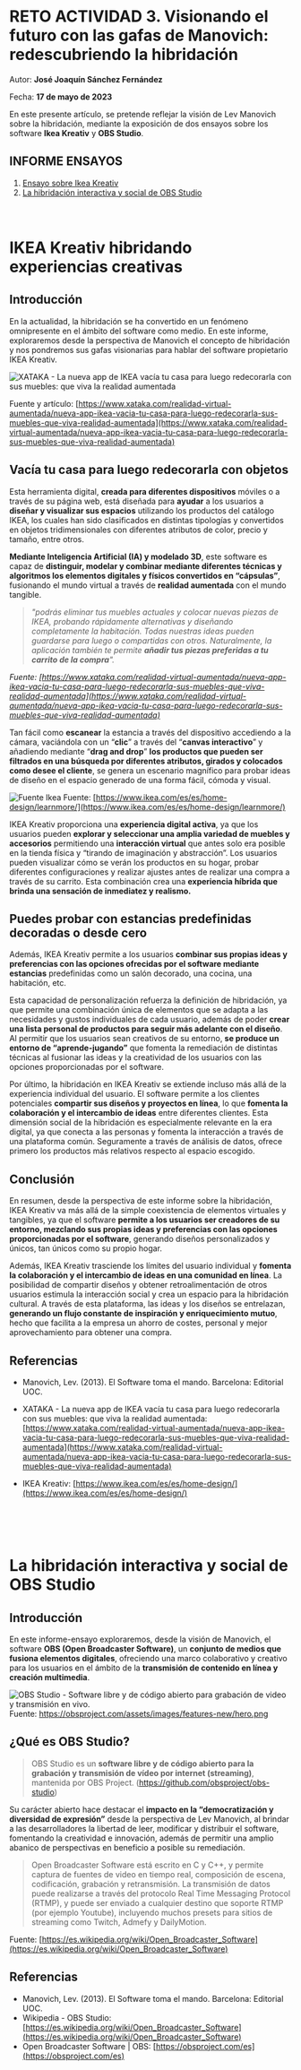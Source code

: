 # RETO ACTIVIDAD 3. Visionando el futuro con las gafas de Manovich: redescubriendo la hibridación

Autor: **José Joaquín Sánchez Fernández**

Fecha: **17 de mayo de 2023**

En este presente artículo, se pretende reflejar la visión de Lev Manovich sobre la hibridación, mediante la exposición de dos ensayos sobre los software **Ikea Kreativ** y **OBS Studio**.

## INFORME ENSAYOS  

1. [Ensayo sobre Ikea Kreativ](#ikea-kreativ-hibridando-experiencias-creativas)
2. [La hibridación interactiva y social de OBS Studio](#la-hibridación-interactiva-y-social-de-obs-studio)
<br /><br /><br />

# IKEA Kreativ hibridando experiencias creativas

## Introducción

En la actualidad, la hibridación se ha convertido en un fenómeno omnipresente en el ámbito del software como medio. En este informe, exploraremos desde la perspectiva de Manovich el concepto de hibridación y nos pondremos sus gafas visionarias para hablar del software propietario IKEA Kreativ.

![XATAKA - La nueva app de IKEA vacía tu casa para luego redecorarla con sus muebles: que viva la realidad aumentada](https://i.blogs.es/db7837/ikea/1366_2000.jpeg)

Fuente y artículo: [https://www.xataka.com/realidad-virtual-aumentada/nueva-app-ikea-vacia-tu-casa-para-luego-redecorarla-sus-muebles-que-viva-realidad-aumentada](https://www.xataka.com/realidad-virtual-aumentada/nueva-app-ikea-vacia-tu-casa-para-luego-redecorarla-sus-muebles-que-viva-realidad-aumentada)

## Vacía tu casa para luego redecorarla con objetos

Esta herramienta digital, **creada para diferentes dispositivos** móviles o a través de su página web, está diseñada para **ayudar** a los usuarios a **diseñar y visualizar sus espacios** utilizando los productos del catálogo IKEA, los cuales han sido clasificados en distintas tipologías y convertidos en objetos tridimensionales con diferentes atributos de color, precio y tamaño, entre otros.

**Mediante Inteligencia Artificial (IA) y modelado 3D**, este software es capaz de **distinguir, modelar y combinar mediante diferentes técnicas y algoritmos los elementos digitales y físicos convertidos en “cápsulas”**, fusionando el mundo virtual a través de **realidad aumentada** con el mundo tangible.

>_"podrás eliminar tus muebles actuales y colocar nuevas piezas de IKEA, probando rápidamente alternativas y diseñando completamente la habitación. Todas nuestras ideas pueden guardarse para luego o compartidas con otros. Naturalmente, la aplicación también te permite **añadir tus piezas preferidas a tu carrito de la compra**"._

_Fuente: [https://www.xataka.com/realidad-virtual-aumentada/nueva-app-ikea-vacia-tu-casa-para-luego-redecorarla-sus-muebles-que-viva-realidad-aumentada](https://www.xataka.com/realidad-virtual-aumentada/nueva-app-ikea-vacia-tu-casa-para-luego-redecorarla-sus-muebles-que-viva-realidad-aumentada)_

Tan fácil como **escanear** la estancia a través del dispositivo accediendo a la cámara, vaciándola con un “**clic**” a través del “**canvas interactivo**” y añadiendo mediante “**drag and drop**” **los productos que pueden ser filtrados en una búsqueda por diferentes atributos, girados y colocados como desee el cliente**, se genera un escenario magnífico para probar ideas de diseño en el espacio generado de una forma fácil, cómoda y visual.

![Fuente Ikea](https://storage.googleapis.com/wallspice-assets/aboutPageAssets/tablesSlider.png)
Fuente: [https://www.ikea.com/es/es/home-design/learnmore/](https://www.ikea.com/es/es/home-design/learnmore/)

IKEA Kreativ proporciona una **experiencia digital activa**, ya que los usuarios pueden **explorar y seleccionar una amplia variedad de muebles y accesorios** permitiendo una **interacción virtual** que antes solo era posible en la tienda física y “tirando de imaginación y abstracción”. Los usuarios pueden visualizar cómo se verán los productos en su hogar, probar diferentes configuraciones y realizar ajustes antes de realizar una compra a través de su carrito. Esta combinación crea una **experiencia híbrida que brinda una sensación de inmediatez y realismo.**

## Puedes probar con estancias predefinidas decoradas o desde cero

Además, IKEA Kreativ permite a los usuarios **combinar sus propias ideas y preferencias con las opciones ofrecidas por el software mediante estancias** predefinidas como un salón decorado, una cocina, una habitación, etc.

Esta capacidad de personalización refuerza la definición de hibridación, ya que permite una combinación única de elementos que se adapta a las necesidades y gustos individuales de cada usuario, además de poder **crear una lista personal de productos para seguir más adelante con el diseño**. Al permitir que los usuarios sean creativos de su entorno, **se produce un entorno de “aprende-jugando”** que fomenta la remediación de distintas técnicas al fusionar las ideas y la creatividad de los usuarios con las opciones proporcionadas por el software.

Por último, la hibridación en IKEA Kreativ se extiende incluso más allá de la experiencia individual del usuario. El software permite a los clientes potenciales **compartir sus diseños y proyectos en línea**, lo que **fomenta la colaboración y el intercambio de ideas** entre diferentes clientes. Esta dimensión social de la hibridación es especialmente relevante en la era digital, ya que conecta a las personas y fomenta la interacción a través de una plataforma común. Seguramente a través de análisis de datos, ofrece primero los productos más relativos respecto al espacio escogido.

## Conclusión

En resumen, desde la perspectiva de este informe sobre la hibridación, IKEA Kreativ va más allá de la simple coexistencia de elementos virtuales y tangibles, ya que el software **permite a los usuarios ser creadores de su entorno, mezclando sus propias ideas y preferencias con las opciones proporcionadas por el software**, generando diseños personalizados y únicos, tan únicos como su propio hogar.

Además, IKEA Kreativ trasciende los límites del usuario individual y **fomenta la colaboración y el intercambio de ideas en una comunidad en línea**. La posibilidad de compartir diseños y obtener retroalimentación de otros usuarios estimula la interacción social y crea un espacio para la hibridación cultural. A través de esta plataforma, las ideas y los diseños se entrelazan, **generando un flujo constante de inspiración y enriquecimiento mutuo**, hecho que facilita a la empresa un ahorro de costes, personal y mejor aprovechamiento para obtener una compra.


## Referencias

- Manovich, Lev. (2013). El Software toma el mando. Barcelona: Editorial UOC.

- XATAKA - La nueva app de IKEA vacía tu casa para luego redecorarla con sus muebles: que viva la realidad aumentada: [https://www.xataka.com/realidad-virtual-aumentada/nueva-app-ikea-vacia-tu-casa-para-luego-redecorarla-sus-muebles-que-viva-realidad-aumentada](https://www.xataka.com/realidad-virtual-aumentada/nueva-app-ikea-vacia-tu-casa-para-luego-redecorarla-sus-muebles-que-viva-realidad-aumentada)

- IKEA Kreativ: [https://www.ikea.com/es/es/home-design/](https://www.ikea.com/es/es/home-design/)

<br /><br /><br />
# La hibridación interactiva y social de OBS Studio

## Introducción

En este informe-ensayo exploraremos, desde la visión de Manovich, el software **OBS (Open Broadcaster Software)**, un **conjunto de medios que fusiona elementos digitales**, ofreciendo una marco colaborativo y creativo para los usuarios en el ámbito de la **transmisión de contenido en línea y creación multimedia**.

![OBS Studio - Software libre y de código abierto para grabación de video y transmisión en vivo.](https://obsproject.com/assets/images/features-new/hero.png)
Fuente: https://obsproject.com/assets/images/features-new/hero.png

## ¿Qué es OBS Studio?

>OBS Studio es un **software libre y de código abierto para la grabación y transmisión de vídeo por internet (streaming)**, mantenida por OBS Project. (https://github.com/obsproject/obs-studio)

Su carácter abierto hace destacar el **impacto en la “democratización y diversidad de expresión”** desde la perspectiva de Lev Manovich, al brindar a las desarrolladores la libertad de leer, modificar y distribuir el software, fomentando la creatividad e innovación, además de permitir una amplio abanico de perspectivas en beneficio a posible su remediación.

>Open Broadcaster Software está escrito en C y C++, y permite captura de fuentes de video en tiempo real, composición de escena, codificación, grabación y retransmisión. La transmisión de datos puede realizarse a través del protocolo Real Time Messaging Protocol (RTMP), y puede ser enviado a cualquier destino que soporte RTMP (por ejemplo Youtube), incluyendo muchos presets para sitios de streaming como Twitch, Admefy y DailyMotion.

Fuente: [https://es.wikipedia.org/wiki/Open_Broadcaster_Software](https://es.wikipedia.org/wiki/Open_Broadcaster_Software)

## Referencias

* Manovich, Lev. (2013). El Software toma el mando. Barcelona: Editorial UOC.
* Wikipedia - OBS Studio: [https://es.wikipedia.org/wiki/Open_Broadcaster_Software](https://es.wikipedia.org/wiki/Open_Broadcaster_Software)
* Open Broadcaster Software | OBS: [https://obsproject.com/es](https://obsproject.com/es)
